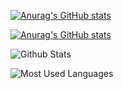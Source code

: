 [![Anurag's GitHub stats](https://github-readme-stats.vercel.app/api?username=michaelchemic)](https://github.com/anuraghazra/github-readme-stats)

[![Anurag's GitHub stats](https://github-readme-stats.vercel.app/api?username=anuraghazra)](https://github.com/anuraghazra/github-readme-stats)

![Github Stats](https://github-readme-stats.vercel.app/api?username=michaelchemic&show_icons=true&theme=dark&count_private=true)

![Most Used Languages](https://github-readme-stats.vercel.app/api/top-langs/?username=michaelchemic&theme=dark&layout=compact)
